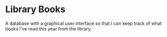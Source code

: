 # Library Books
A database with a graphical user interface so that I can keep track of what books I've read this year from the library